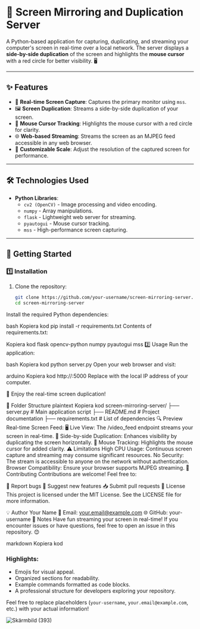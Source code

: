 # 🎥 Screen Mirroring and Duplication Server

A Python-based application for capturing, duplicating, and streaming your computer's screen in real-time over a local network. The server displays a **side-by-side duplication** of the screen and highlights the **mouse cursor** with a red circle for better visibility. 🖥️

---

## ✨ Features

- 📡 **Real-time Screen Capture**: Captures the primary monitor using `mss`.
- 🖼️ **Screen Duplication**: Streams a side-by-side duplication of your screen.
- 🎯 **Mouse Cursor Tracking**: Highlights the mouse cursor with a red circle for clarity.
- 🌐 **Web-based Streaming**: Streams the screen as an MJPEG feed accessible in any web browser.
- 🔧 **Customizable Scale**: Adjust the resolution of the captured screen for performance.

---

## 🛠️ Technologies Used

- **Python Libraries**:
  - `cv2 (OpenCV)` - Image processing and video encoding.
  - `numpy` - Array manipulations.
  - `flask` - Lightweight web server for streaming.
  - `pyautogui` - Mouse cursor tracking.
  - `mss` - High-performance screen capturing.

---

## 🚀 Getting Started

### 1️⃣ Installation

1. Clone the repository:
   ```bash
   git clone https://github.com/your-username/screen-mirroring-server.git
   cd screen-mirroring-server
Install the required Python dependencies:

bash
Kopiera kod
pip install -r requirements.txt
Contents of requirements.txt:

Kopiera kod
flask
opencv-python
numpy
pyautogui
mss
2️⃣ Usage
Run the application:

bash
Kopiera kod
python server.py
Open your web browser and visit:

arduino
Kopiera kod
http://<your-computer-ip>:5000
Replace <your-computer-ip> with the local IP address of your computer.

🎥 Enjoy the real-time screen duplication!

📁 Folder Structure
plaintext
Kopiera kod
screen-mirroring-server/
├── server.py          # Main application script
├── README.md          # Project documentation
├── requirements.txt   # List of dependencies
🔍 Preview
Real-time Screen Feed:
🖥️ Live View: The /video_feed endpoint streams your screen in real-time.
🔄 Side-by-side Duplication: Enhances visibility by duplicating the screen horizontally.
🎯 Mouse Tracking: Highlights the mouse cursor for added clarity.
⚠️ Limitations
High CPU Usage: Continuous screen capture and streaming may consume significant resources.
No Security: The stream is accessible to anyone on the network without authentication.
Browser Compatibility: Ensure your browser supports MJPEG streaming.
🤝 Contributing
Contributions are welcome! Feel free to:

🐛 Report bugs
🚀 Suggest new features
📥 Submit pull requests
📜 License
This project is licensed under the MIT License. See the LICENSE file for more information.

💡 Author
Your Name
📧 Email: your.email@example.com
🌐 GitHub: your-username
📝 Notes
Have fun streaming your screen in real-time! If you encounter issues or have questions, feel free to open an issue in this repository. 😊

markdown
Kopiera kod

### Highlights:
- Emojis for visual appeal.
- Organized sections for readability.
- Example commands formatted as code blocks.
- A professional structure for developers exploring your repository.

Feel free to replace placeholders (`your-username`, `your.email@example.com`, etc.) with your actual information!

![Skärmbild (393)](https://github.com/user-attachments/assets/340adb24-dfb1-46b1-9e9f-3af2adc94f31)
